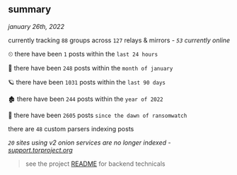 
## summary
_january 26th, 2022_

currently tracking `88` groups across `127` relays & mirrors - _`53` currently online_

⏲ there have been `1` posts within the `last 24 hours`

🦈 there have been `248` posts within the `month of january`

🪐 there have been `1031` posts within the `last 90 days`

🏚 there have been `244` posts within the `year of 2022`

🦕 there have been `2605` posts `since the dawn of ransomwatch`

there are `48` custom parsers indexing posts

_`20` sites using v2 onion services are no longer indexed - [support.torproject.org](https://support.torproject.org/onionservices/v2-deprecation/)_

> see the project [README](https://github.com/thetanz/ransomwatch#ransomwatch--) for backend technicals
